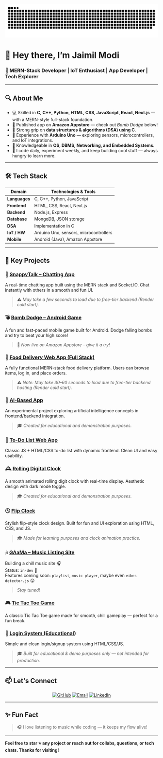 ![Developer at Work](https://raw.githubusercontent.com/Platane/snk/output/github-contribution-grid-snake-dark.svg)

# 👋 Hey there, I’m Jaimil Modi

### 🌟 MERN-Stack Developer | IoT Enthusiast | App Developer | Tech Explorer

---

## 🔍 About Me

- 💻 Skilled in **C, C++, Python, HTML, CSS, JavaScript, React, Next.js** — with a MERN-style full-stack foundation.
- 📱 Published app on **Amazon Appstore** — check out *Bomb Dodge* below!
- 🧠 Strong grip on **data structures & algorithms (DSA) using C**.
- 📡 Experience with **Arduino Uno** — exploring sensors, microcontrollers, and IoT integrations.
- 🧠 Knowledgeable in **OS, DBMS, Networking, and Embedded Systems**.
- 🚀 I code daily, experiment weekly, and keep building cool stuff — always hungry to learn more.

---

## 🛠️ Tech Stack

| Domain        | Technologies & Tools                                      |
|---------------|----------------------------------------------------------|
| **Languages** | C, C++, Python, JavaScript                                |
| **Frontend**  | HTML, CSS, React, Next.js                                 |
| **Backend**   | Node.js, Express                                          |
| **Database**  | MongoDB, JSON storage                                     |
| **DSA**       | Implementation in C                                       |
| **IoT / HW**  | Arduino Uno, sensors, microcontrollers                    |
| **Mobile**    | Android (Java), Amazon Appstore                          |

---

## 🚧 Key Projects

### 💬 [SnappyTalk – Chatting App](https://snappytalk.onrender.com/)
A real-time chatting app built using the MERN stack and Socket.IO. Chat instantly with others in a smooth and fun UI.  
> ⚠️ *May take a few seconds to load due to free-tier backend (Render cold start).*

### 💣 [Bomb Dodge – Android Game](https://www.amazon.com/gp/product/B0F6KPCNDR)
A fun and fast-paced mobile game built for Android. Dodge falling bombs and try to beat your high score!  
> 📱 *Now live on Amazon Appstore – give it a try!*

### 🍕 [Food Delivery Web App (Full Stack)](https://food-del-frontend-uva2.onrender.com/)
A fully functional MERN-stack food delivery platform. Users can browse items, log in, and place orders.  
> ⚠️ *Note: May take 30–60 seconds to load due to free-tier backend hosting (Render cold start).*

### 🧠 [AI-Based App](https://ai-nu-taupe-29.vercel.app/)
An experimental project exploring artificial intelligence concepts in frontend/backend integration.  
> 🎓 *Created for educational and demonstration purposes.*

### 📝 [To-Do List Web App](https://jaimilmodi.github.io/toDoList/)
Classic JS + HTML/CSS to-do list with dynamic frontend. Clean UI and easy usability.

### 🕰️ [Rolling Digital Clock](https://jaimilmodi.github.io/digital-clock/)
A smooth animated rolling digit clock with real-time display. Aesthetic design with dark mode toggle.  
> 🎓 *Created for educational and demonstration purposes.*

### 🕓 [Flip Clock](https://jaimilmodi.github.io/clock/)
Stylish flip-style clock design. Built for fun and UI exploration using HTML, CSS, and JS.  
> 🎓 *Made for learning purposes and clock animation practice.*

### 🎶 [GAaMa – Music Listing Site](https://jaimilmodi.github.io/gaama/)
Building a chill music site 🎧  
Status: `in-dev` 🚧  
Features coming soon: `playlist`, `music player`, maybe even `vibes detector.js` 😜  
> *Stay tuned!*

### 🎮 [Tic Tac Toe Game](https://jaimilmodi.github.io/tic-tac-toe/)
A classic Tic Tac Toe game made for smooth, chill gameplay — perfect for a fun break.

### 🔐 [Login System (Educational)](https://jaimilmodi.github.io/login/)
Simple and clean login/signup system using HTML/CSS/JS.  
> 🎓 *Built for educational & demo purposes only — not intended for production.*

---

## 📫 Let's Connect

<div align="center">
  <a href="https://github.com/JaimilModi"><img src="https://img.shields.io/badge/GitHub-JaimilModi-181717?style=flat&logo=github" alt="GitHub"></a>
  <a href="mailto:jaimildj381@gmail.com"><img src="https://img.shields.io/badge/Email-jaimildj381%40gmail.com-D14836?style=flat&logo=gmail" alt="Email"></a>
  <a href="https://www.linkedin.com/in/jaimil-modi-799185353"><img src="https://img.shields.io/badge/LinkedIn-Jaimil%20Modi-0077B5?style=flat&logo=linkedin" alt="LinkedIn"></a>
</div>

---

## ✨ Fun Fact

> 🎧 I love listening to music while coding — it keeps my flow alive!

---

**Feel free to star ⭐ any project or reach out for collabs, questions, or tech chats. Thanks for visiting!**
